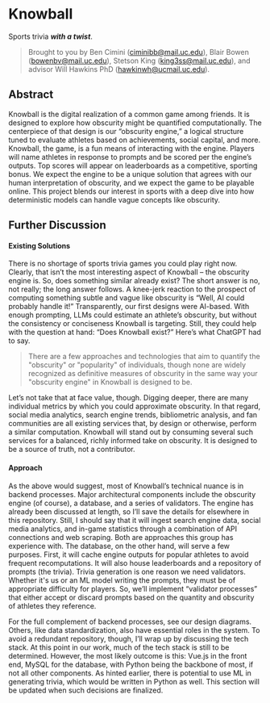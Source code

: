 # Knowball

Sports trivia ***with a twist***.

> Brought to you by Ben Cimini (ciminibb@mail.uc.edu), Blair Bowen (bowenbv@mail.uc.edu), Stetson King (king3ss@mail.uc.edu),
> and advisor Will Hawkins PhD (hawkinwh@ucmail.uc.edu).

## Abstract

Knowball is the digital realization of a common game among friends. It is designed to explore how obscurity might be quantified
computationally. The centerpiece of that design is our “obscurity engine,” a logical structure tuned to evaluate athletes based
on achievements, social capital, and more. Knowball, the game, is a fun means of interacting with the engine. Players will name
athletes in response to prompts and be scored per the engine’s outputs. Top scores will appear on leaderboards as a competitive,
sporting bonus. We expect the engine to be a unique solution that agrees with our human interpretation of obscurity, and we expect
the game to be playable online. This project blends our interest in sports with a deep dive into how deterministic models can
handle vague concepts like obscurity.

## Further Discussion

#### Existing Solutions

There is no shortage of sports trivia games you could play right now. Clearly, that isn’t the most interesting aspect of Knowball –
the obscurity engine is. So, does something similar already exist? The short answer is no, not really; the long answer follows. A
knee-jerk reaction to the prospect of computing something subtle and vague like obscurity is “Well, AI could probably handle it!”
Transparently, our first designs were AI-based. With enough prompting, LLMs could estimate an athlete’s obscurity, but without the
consistency or conciseness Knowball is targeting. Still, they could help with the question at hand: “Does Knowball exist?” Here’s what
ChatGPT had to say.

> There are a few approaches and technologies that aim to quantify the "obscurity" or "popularity" of individuals, though none are
> widely recognized as definitive measures of obscurity in the same way your "obscurity engine" in Knowball is designed to be.

Let’s not take that at face value, though. Digging deeper, there are many individual metrics by which you could approximate obscurity.
In that regard, social media analytics, search engine trends, bibliometric analysis, and fan communities are all existing services that,
by design or otherwise, perform a similar computation. Knowball will stand out by consuming several such services for a balanced, richly
informed take on obscurity. It is designed to be a source of truth, not a contributor.

#### Approach

As the above would suggest, most of Knowball’s technical nuance is in backend processes. Major architectural components include the
obscurity engine (of course), a database, and a series of validators. The engine has already been discussed at length, so I’ll save the
details for elsewhere in this repository. Still, I should say that it will ingest search engine data, social media analytics, and in-game
statistics through a combination of API connections and web scraping. Both are approaches this group has experience with. The database,
on the other hand, will serve a few purposes. First, it will cache engine outputs for popular athletes to avoid frequent recomputations.
It will also house leaderboards and a repository of prompts (the trivia). Trivia generation is one reason we need validators. Whether it's
us or an ML model writing the prompts, they must be of appropriate difficulty for players. So, we’ll implement “validator processes” that
either accept or discard prompts based on the quantity and obscurity of athletes they reference.

For the full complement of backend processes, see our design diagrams. Others, like data standardization, also have essential roles in the
system. To avoid a redundant repository, though, I’ll wrap up by discussing the tech stack. At this point in our work, much of the tech stack
is still to be determined. However, the most likely outcome is this: Vue.js in the front end, MySQL for the database, with Python being the
backbone of most, if not all other components. As hinted earlier, there is potential to use ML in generating trivia, which would be written in
Python as well. This section will be updated when such decisions are finalized.
